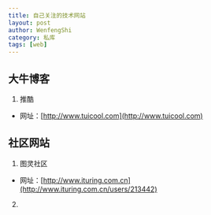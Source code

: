 ```yaml
---
title: 自己关注的技术网站
layout: post
author: WenfengShi
category: 私库
tags: [web]
---
```


## 大牛博客
1. 推酷
- 网址：[http://www.tuicool.com](http://www.tuicool.com)

## 社区网站
1. 图灵社区
- 网址：[http://www.ituring.com.cn](http://www.ituring.com.cn/users/213442)

2. 
